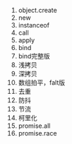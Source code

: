 1. object.create
2. new
3. instanceof
4. call
5. apply
6. bind
7. bind完整版
8. 浅拷贝
9. 深拷贝
10. 数组拍平，falt版
11. 去重
12. 防抖
13. 节流
14. 柯里化
15. promise.all
16. promise.race